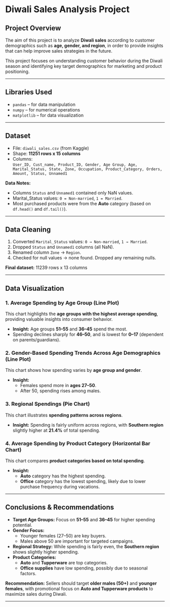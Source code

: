 # Diwali Sales Analysis Project

## Project Overview
The aim of this project is to analyze **Diwali sales** according to customer demographics such as **age, gender, and region**, in order to provide insights that can help improve sales strategies in the future.

This project focuses on understanding customer behavior during the Diwali season and identifying key target demographics for marketing and product positioning.

---

## Libraries Used
- `pandas` – for data manipulation  
- `numpy` – for numerical operations  
- `matplotlib` – for data visualization  

---

## Dataset
- File: `diwali_sales.csv` (from Kaggle)  
- Shape: **11251 rows x 15 columns**  
- Columns:  
  `User_ID, Cust_name, Product_ID, Gender, Age Group, Age, Marital_Status, State, Zone, Occupation, Product_Category, Orders, Amount, Status, Unnamed1`  

**Data Notes:**  
- Columns `Status` and `Unnamed1` contained only NaN values.  
- Marital_Status values: `0 = Non-married`, `1 = Married`.  
- Most purchased products were from the **Auto** category (based on `df.head()` and `df.tail()`).

---

## Data Cleaning
1. Converted `Marital_Status` values: `0 → Non-married`, `1 → Married`.  
2. Dropped `Status` and `Unnamed1` columns (all NaN).  
3. Renamed column `Zone` → `Region`.  
4. Checked for null values → none found. Dropped any remaining nulls.  

**Final dataset:** 11239 rows x 13 columns  

---

## Data Visualization

### 1. Average Spending by Age Group (Line Plot)
This chart highlights the **age groups with the highest average spending**, providing valuable insights into consumer behavior.  
- **Insight:** Age groups **51–55** and **36–45** spend the most.  
- Spending declines sharply for **46–50**, and is lowest for **0–17** (dependent on parents/guardians).

### 2. Gender-Based Spending Trends Across Age Demographics (Line Plot)
This chart shows how spending varies by **age group and gender**.  
- **Insight:**  
  - Females spend more in **ages 27–50**.  
  - After 50, spending rises among males.

### 3. Regional Spendings (Pie Chart)
This chart illustrates **spending patterns across regions**.  
- **Insight:** Spending is fairly uniform across regions, with **Southern region** slightly higher at **21.4%** of total spending.

### 4. Average Spending by Product Category (Horizontal Bar Chart)
This chart compares **product categories based on total spending**.  
- **Insight:**  
  - **Auto** category has the highest spending.  
  - **Office** category has the lowest spending, likely due to lower purchase frequency during vacations.

---

## Conclusions & Recommendations
- **Target Age Groups:** Focus on **51–55** and **36–45** for higher spending potential.  
- **Gender Focus:**  
  - Younger females (27–50) are key buyers.  
  - Males above 50 are important for targeted campaigns.  
- **Regional Strategy:** While spending is fairly even, the **Southern region** shows slightly higher spending.  
- **Product Categories:**  
  - **Auto** and **Tupperware** are top categories.  
  - **Office supplies** have low spending, possibly due to seasonal factors.

**Recommendation:** Sellers should target **older males (50+)** and **younger females**, with promotional focus on **Auto and Tupperware products** to maximize sales during Diwali.

---

 
